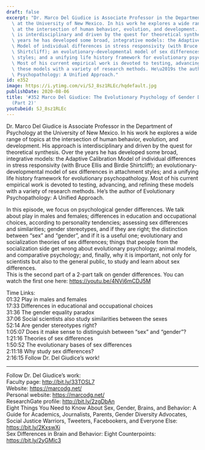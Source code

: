```yaml
---
draft: false
excerpt: "Dr. Marco Del Giudice is Associate Professor in the Department of Psychology\
  \ at the University of New Mexico. In his work he explores a wide range of topics\
  \ at the intersection of human behavior, evolution, and development. His approach\
  \ is interdisciplinary and driven by the quest for theoretical synthesis. Over the\
  \ years he has developed some broad, integrative models: the Adaptive Calibration\
  \ Model of individual differences in stress responsivity (with Bruce Ellis and Birdie\
  \ Shirtcliff); an evolutionary-developmental model of sex differences in attachment\
  \ styles; and a unifying life history framework for evolutionary psychopathology.\
  \ Most of his current empirical work is devoted to testing, advancing, and refining\
  \ these models with a variety of research methods. He\u2019s the author of Evolutionary\
  \ Psychopathology: A Unified Approach."
id: e352
image: https://i.ytimg.com/vi/SJ_8sz1RLEc/hqdefault.jpg
publishDate: 2020-08-06
title: '#352 Marco Del Giudice: The Evolutionary Psychology of Gender Differences
  (Part 2)'
youtubeid: SJ_8sz1RLEc
---
```

Dr. Marco Del Giudice is Associate Professor in the Department of Psychology at the University of New Mexico. In his work he explores a wide range of topics at the intersection of human behavior, evolution, and development. His approach is interdisciplinary and driven by the quest for theoretical synthesis. Over the years he has developed some broad, integrative models: the Adaptive Calibration Model of individual differences in stress responsivity (with Bruce Ellis and Birdie Shirtcliff); an evolutionary-developmental model of sex differences in attachment styles; and a unifying life history framework for evolutionary psychopathology. Most of his current empirical work is devoted to testing, advancing, and refining these models with a variety of research methods. He’s the author of Evolutionary Psychopathology: A Unified Approach.

In this episode, we focus on psychological gender differences. We talk about play in males and females; differences in education and occupational choices, according to personality tendencies; assessing sex differences and similarities; gender stereotypes, and if they are right; the distinction between “sex” and “gender”, and if it is a useful one; evolutionary and socialization theories of sex differences; things that people from the socialization side get wrong about evolutionary psychology; animal models, and comparative psychology; and, finally, why it is important, not only for scientists but also to the general public, to study and learn about sex differences.  
This is the second part of a 2-part talk on gender differences. You can watch the first one here: https://youtu.be/4NVj6mCDJ5M

Time Links:  
01:32  Play in males and females  
17:33  Differences in educational and occupational choices    
31:36  The gender equality paradox  
37:06  Social scientists also study similarities between the sexes  
52:14  Are gender stereotypes right?  
1:05:07  Does it make sense to distinguish between “sex” and “gender”?  
1:21:16  Theories of sex differences  
1:50:52  The evolutionary bases of sex differences  
2:11:18  Why study sex differences?  
2:16:15  Follow Dr. Del Giudice’s work!

---

Follow Dr. Del Giudice’s work:  
Faculty page: http://bit.ly/33TOSL7  
Website: https://marcodg.net/  
Personal website: https://marcodg.net/  
ResearchGate profile: http://bit.ly/2zgDbAn  
Eight Things You Need to Know About Sex, Gender, Brains, and Behavior: A Guide for Academics, Journalists, Parents, Gender Diversity Advocates, Social Justice Warriors, Tweeters, Facebookers, and Everyone Else: https://bit.ly/2KxswXj  
Sex Differences in Brain and Behavior: Eight Counterpoints: https://bit.ly/2yGMlc3
